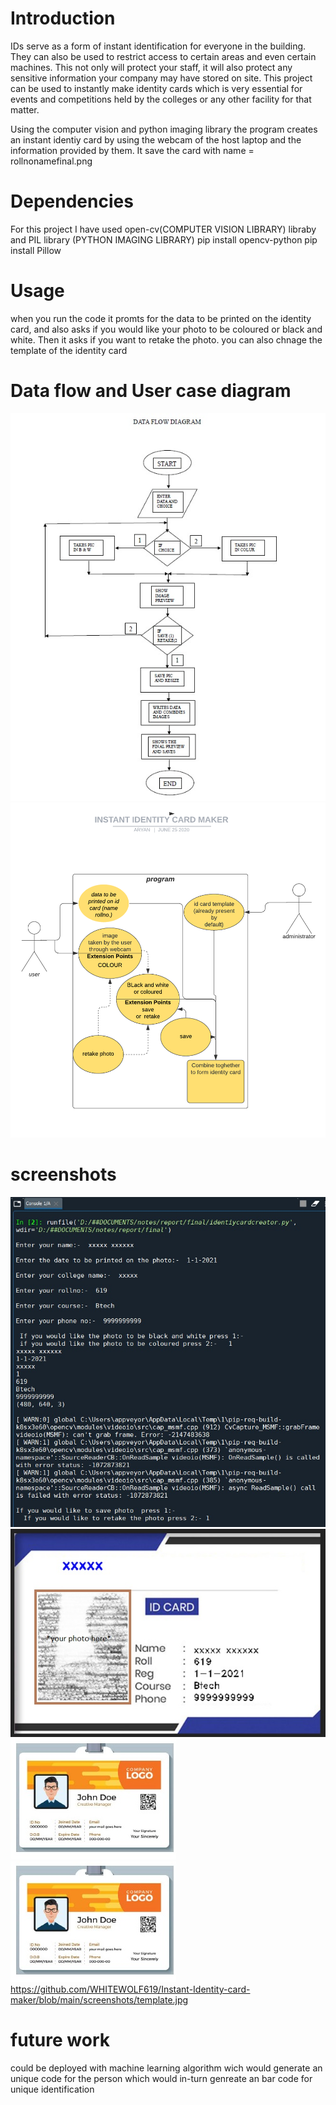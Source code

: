 # Introduction

IDs serve as a form of instant identification for everyone in the building. They can also be used to restrict access to certain areas and even certain machines. This not only will protect your staff, it will also protect any sensitive information your company may have stored on site.
This project can be used to instantly make identity cards which is very essential for events and competitions held by the colleges or any other facility for that matter.


Using the computer vision and python imaging library the program creates an instant identiy card by using the webcam of the host laptop and the information provided by them.
It save the card with name = rollnonamefinal.png


# Dependencies

For this project I have used open-cv(COMPUTER VISION LIBRARY) libraby and PIL library (PYTHON IMAGING LIBRARY)
pip install opencv-python
pip install Pillow

# Usage
when you run the code it promts for the data to be printed on the identity card, and also asks if you would like your photo to be coloured or black and white.
Then it asks if you want to retake the photo.
you can also chnage the template of the identity card 

# Data flow and User case diagram
![alt text](https://github.com/WHITEWOLF619/Instant-Identity-card-maker/blob/main/screenshots/Data%20flow%20diagram.jpg)
![alt text](https://github.com/WHITEWOLF619/Instant-Identity-card-maker/blob/main/screenshots/instant%20identity%20card%20maker.png)


# screenshots
![alt text](https://github.com/WHITEWOLF619/Instant-Identity-card-maker/blob/main/screenshots/output.jpg)
![alt text](https://github.com/WHITEWOLF619/Instant-Identity-card-maker/blob/main/screenshots/output2.jpg)
![alt text](https://github.com/WHITEWOLF619/Instant-Identity-card-maker/blob/main/screenshots/template.jpg)
![alt text](https://github.com/WHITEWOLF619/Instant-Identity-card-maker/blob/main/screenshots/template.jpg)
https://github.com/WHITEWOLF619/Instant-Identity-card-maker/blob/main/screenshots/template.jpg

# future work
could be deployed with machine learning algorithm wich would generate an unique code for the person which would in-turn genreate an bar code for unique identification
